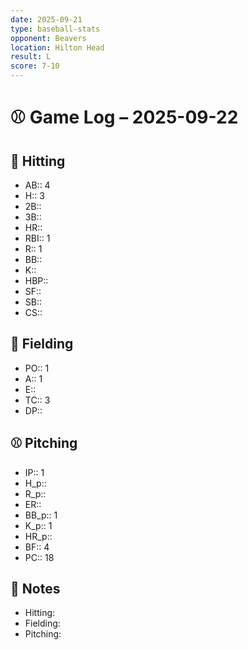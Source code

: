 ```yaml
---
date: 2025-09-21
type: baseball-stats
opponent: Beavers
location: Hilton Head
result: L
score: 7-10
---
```


# ⚾️ Game Log – 2025-09-22

## 🥎 Hitting
- AB:: 4
- H:: 3
- 2B:: 
- 3B:: 
- HR:: 
- RBI:: 1
- R:: 1
- BB::
- K:: 
- HBP:: 
- SF:: 
- SB:: 
- CS:: 

## 🧤 Fielding
- PO:: 1
- A:: 1
- E:: 
- TC:: 3
- DP:: 

## ⚾️ Pitching
- IP:: 1
- H_p::
- R_p::
- ER::
- BB_p:: 1
- K_p:: 1
- HR_p::
- BF:: 4
- PC:: 18

## 📝 Notes
- Hitting:  
- Fielding:  
- Pitching: